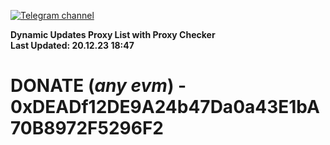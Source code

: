 [![Telegram channel](https://img.shields.io/endpoint?url=https://runkit.io/damiankrawczyk/telegram-badge/branches/master?url=https://t.me/n4z4v0d)](https://t.me/n4z4v0d) 

**Dynamic Updates Proxy List with Proxy Checker**  
**Last Updated: 20.12.23 18:47**

# DONATE (_any evm_) - 0xDEADf12DE9A24b47Da0a43E1bA70B8972F5296F2
